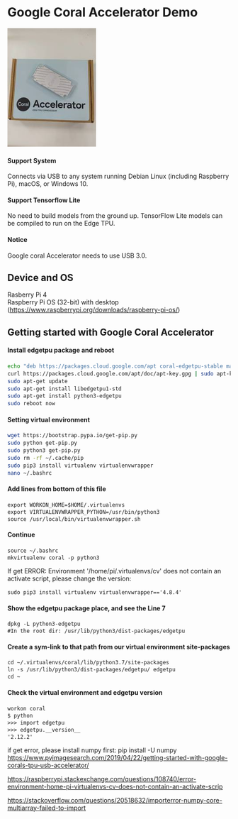 # Google Coral Accelerator Demo  
![image](https://github.com/allen050883/Deeplearning/blob/master/google_coral_demo/google_coral_resize.jpg)  
#### Support System
Connects via USB to any system running Debian Linux (including Raspberry Pi), macOS, or Windows 10.  
#### Support Tensorflow Lite  
No need to build models from the ground up. TensorFlow Lite models can be compiled to run on the Edge TPU.  
#### Notice  
Google coral Accelerator needs to use USB 3.0.  
  
  
## Device and OS  
Rasberry Pi 4  
Raspberry Pi OS (32-bit) with desktop (https://www.raspberrypi.org/downloads/raspberry-pi-os/)  
  
## Getting started with Google Coral Accelerator  
#### Install edgetpu package and reboot  
```bash
echo "deb https://packages.cloud.google.com/apt coral-edgetpu-stable main" | sudo tee /etc/apt/sources.list.d/coral-edgetpu.list
curl https://packages.cloud.google.com/apt/doc/apt-key.gpg | sudo apt-key add -
sudo apt-get update
sudo apt-get install libedgetpu1-std
sudo apt-get install python3-edgetpu
sudo reboot now
```
#### Setting virtual environment  
```bash
wget https://bootstrap.pypa.io/get-pip.py
sudo python get-pip.py
sudo python3 get-pip.py
sudo rm -rf ~/.cache/pip
sudo pip3 install virtualenv virtualenvwrapper
nano ~/.bashrc
```
#### Add lines from bottom of this file
```
export WORKON_HOME=$HOME/.virtualenvs
export VIRTUALENVWRAPPER_PYTHON=/usr/bin/python3
source /usr/local/bin/virtualenvwrapper.sh
```
#### Continue  
```
source ~/.bashrc
mkvirtualenv coral -p python3
```
If get ERROR: Environment '/home/pi/.virtualenvs/cv' does not contain an activate script, please change the version:  
```
sudo pip3 install virtualenv virtualenvwrapper=='4.8.4'
```
#### Show the edgetpu package place, and see the Line 7
```
dpkg -L python3-edgetpu
#In the root dir: /usr/lib/python3/dist-packages/edgetpu
```
#### Create a sym-link to that path from our virtual environment site-packages  
```
cd ~/.virtualenvs/coral/lib/python3.7/site-packages
ln -s /usr/lib/python3/dist-packages/edgetpu/ edgetpu
cd ~
```
#### Check the virtual environment and edgetpu version  
```
workon coral
$ python
>>> import edgetpu
>>> edgetpu.__version__
'2.12.2'
```
if get error, please install numpy first: pip install -U numpy  
https://www.pyimagesearch.com/2019/04/22/getting-started-with-google-corals-tpu-usb-accelerator/  
  
https://raspberrypi.stackexchange.com/questions/108740/error-environment-home-pi-virtualenvs-cv-does-not-contain-an-activate-scrip  
  
https://stackoverflow.com/questions/20518632/importerror-numpy-core-multiarray-failed-to-import  
